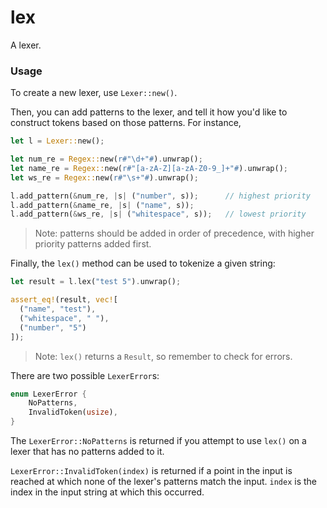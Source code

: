 # lex
A lexer.

### Usage
To create a new lexer, use `Lexer::new()`. 

Then, you can add patterns to the lexer, and tell it how you'd like to construct 
tokens based on those patterns. For instance,
```rust
let l = Lexer::new();

let num_re = Regex::new(r#"\d+"#).unwrap();
let name_re = Regex::new(r#"[a-zA-Z][a-zA-Z0-9_]+"#).unwrap();
let ws_re = Regex::new(r#"\s+"#).unwrap();

l.add_pattern(&num_re, |s| ("number", s));      // highest priority
l.add_pattern(&name_re, |s| ("name", s));
l.add_pattern(&ws_re, |s| ("whitespace", s));   // lowest priority
```

> Note: patterns should be added in order of precedence, with higher priority patterns added first.

Finally, the `lex()` method can be used to tokenize a given string:
```rust
let result = l.lex("test 5").unwrap();

assert_eq!(result, vec![
  ("name", "test"),
  ("whitespace", " "),
  ("number", "5")
]);
```

> Note: `lex()` returns a `Result`, so remember to check for errors.

There are two possible `LexerError`s:
```rust
enum LexerError {
    NoPatterns,
    InvalidToken(usize),
}
```
The `LexerError::NoPatterns` is returned if you attempt to use `lex()` on a lexer that has no patterns added to it.

`LexerError::InvalidToken(index)` is returned if a point in the input is reached at which none of the lexer's patterns match the input. `index` is the index in the input string at which this occurred.